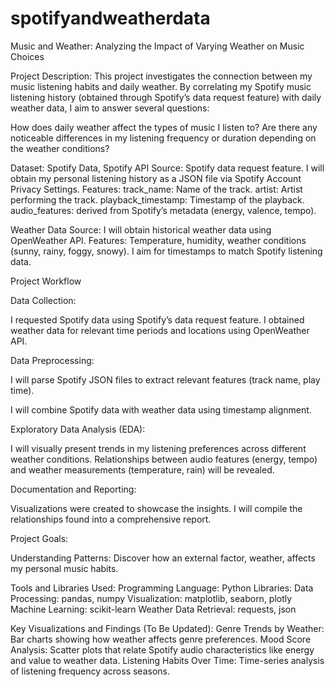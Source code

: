 # spotifyandweatherdata

Music and Weather: ​Analyzing the Impact of Varying Weather on Music Choices

Project Description:
This project investigates the connection between my music listening habits and daily weather. By correlating my Spotify music listening history (obtained through Spotify’s data request feature) with daily weather data, I aim to answer several questions:

How does daily weather affect the types of music I listen to?
Are there any noticeable differences in my listening frequency or duration depending on the weather conditions?

Dataset:
Spotify Data, Spotify API
Source: Spotify data request feature. I will obtain my personal listening history as a JSON file via Spotify Account Privacy Settings.
Features:
track_name: Name of the track.
artist: Artist performing the track.
playback_timestamp: Timestamp of the playback.
audio_features: derived from Spotify’s metadata (energy, valence, tempo).

Weather Data
Source: I will obtain historical weather data using OpenWeather API.
Features:
Temperature, humidity, weather conditions (sunny, rainy, foggy, snowy).
I aim for timestamps to match Spotify listening data.

Project Workflow

Data Collection:

I requested Spotify data using Spotify’s data request feature.
I obtained weather data for relevant time periods and locations using OpenWeather API.

Data Preprocessing:

I will parse Spotify JSON files to extract relevant features (track name, play time).

I will combine Spotify data with weather data using timestamp alignment.

Exploratory Data Analysis (EDA):

I will visually present trends in my listening preferences across different weather conditions.
Relationships between audio features (energy, tempo) and weather measurements (temperature, rain) will be revealed.

Documentation and Reporting:

Visualizations were created to showcase the insights.
I will compile the relationships found into a comprehensive report.

Project Goals:

Understanding Patterns: Discover how an external factor, weather, affects my personal music habits.

Tools and Libraries Used:
Programming Language: Python
Libraries:
Data Processing: pandas, numpy
Visualization: matplotlib, seaborn, plotly
Machine Learning: scikit-learn
Weather Data Retrieval: requests, json

Key Visualizations and Findings (To Be Updated):
Genre Trends by Weather: Bar charts showing how weather affects genre preferences.
Mood Score Analysis: Scatter plots that relate Spotify audio characteristics like energy and value to weather data.
Listening Habits Over Time: Time-series analysis of listening frequency across seasons.
